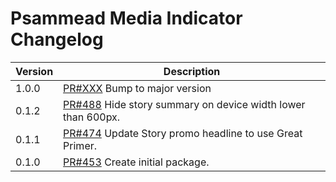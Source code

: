 # Psammead Media Indicator Changelog

<!-- prettier-ignore -->
| Version | Description |
| ------- | ----------- |
| 1.0.0   | [PR#XXX](https://github.com/bbc/psammead/pull/XXX) Bump to major version |
| 0.1.2   | [PR#488](https://github.com/BBC-News/psammead/pull/488) Hide story summary on device width lower than 600px. |
| 0.1.1   | [PR#474](https://github.com/BBC-News/psammead/pull/474) Update Story promo headline to use Great Primer. |
| 0.1.0   | [PR#453](https://github.com/BBC-News/psammead/pull/453) Create initial package. |
